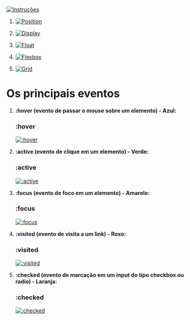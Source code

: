 [![Instruções](https://img.shields.io/badge/Back-red?style=for-the-badge)](../../Implementação_de_HTML_CSS_JavaScript.md)

1. [![Position](https://img.shields.io/badge/Position-blue?style=for-the-badge)](Position.md)

2. [![Display](https://img.shields.io/badge/Display-green?style=for-the-badge)](Display.md)

3. [![Float](https://img.shields.io/badge/Float-yellow?style=for-the-badge)](Float.md)

4. [![Flexbox](https://img.shields.io/badge/Flexbox-purple?style=for-the-badge)](Flexbox.md)

5. [![Grid](https://img.shields.io/badge/Grid-orange?style=for-the-badge)](Grid.md)



#    Os principais eventos

1. **:hover (evento de passar o mouse sobre um elemento) - Azul:**
   ### :hover
   [![:hover](https://img.shields.io/badge/:hover-blue?style=for-the-badge)](URL_HOVER)


2. **:active (evento de clique em um elemento) - Verde:**
   ### :active
   [![:active](https://img.shields.io/badge/:active-green?style=for-the-badge)](URL_ACTIVE)


3. **:focus (evento de foco em um elemento) - Amarelo:**
   ### :focus
   [![:focus](https://img.shields.io/badge/:focus-yellow?style=for-the-badge)](URL_FOCUS)


4. **:visited (evento de visita a um link) - Roxo:**
   ### :visited
   [![:visited](https://img.shields.io/badge/:visited-purple?style=for-the-badge)](URL_VISITED)


5. **:checked (evento de marcação em um input do tipo checkbox ou radio) - Laranja:**
   ### :checked
   [![:checked](https://img.shields.io/badge/:checked-orange?style=for-the-badge)](URL_CHECKED)
